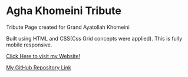# Agha Khomeini Tribute

Tribute Page created for Grand Ayatollah Khomeini

Built using HTML and CSS(Css Grid concepts were applied). This is fully mobile responsive.    
  
  
  [Click Here to visit my Website!][web_link]   
  
  [My GitHub Repository Link][repo_link]

[web_link]:https://smraza547.github.io/AghaSistaniTribute/
[repo_link]:https://github.com/smraza547/AghaSistaniTribute
